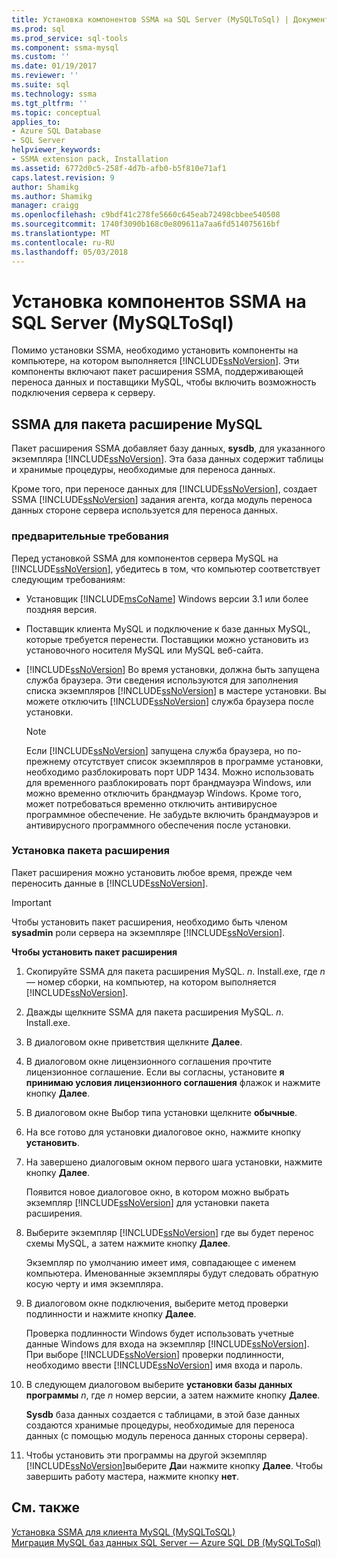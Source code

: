 ```yaml
---
title: Установка компонентов SSMA на SQL Server (MySQLToSql) | Документы Microsoft
ms.prod: sql
ms.prod_service: sql-tools
ms.component: ssma-mysql
ms.custom: ''
ms.date: 01/19/2017
ms.reviewer: ''
ms.suite: sql
ms.technology: ssma
ms.tgt_pltfrm: ''
ms.topic: conceptual
applies_to:
- Azure SQL Database
- SQL Server
helpviewer_keywords:
- SSMA extension pack, Installation
ms.assetid: 6772d0c5-258f-4d7b-afb0-b5f810e71af1
caps.latest.revision: 9
author: Shamikg
ms.author: Shamikg
manager: craigg
ms.openlocfilehash: c9bdf41c278fe5660c645eab72498cbbee540508
ms.sourcegitcommit: 1740f3090b168c0e809611a7aa6fd514075616bf
ms.translationtype: MT
ms.contentlocale: ru-RU
ms.lasthandoff: 05/03/2018
---
```

# <a name="installing-ssma-components-on-sql-server-mysqltosql"></a>Установка компонентов SSMA на SQL Server (MySQLToSql)
Помимо установки SSMA, необходимо установить компоненты на компьютере, на котором выполняется [!INCLUDE[ssNoVersion](../../includes/ssnoversion_md.md)]. Эти компоненты включают пакет расширения SSMA, поддерживающей переноса данных и поставщики MySQL, чтобы включить возможность подключения сервера к серверу.  
  
## <a name="ssma-for-mysql-extension-pack"></a>SSMA для пакета расширение MySQL  
Пакет расширения SSMA добавляет базу данных, **sysdb**, для указанного экземпляра [!INCLUDE[ssNoVersion](../../includes/ssnoversion_md.md)]. Эта база данных содержит таблицы и хранимые процедуры, необходимые для переноса данных.  
  
Кроме того, при переносе данных для [!INCLUDE[ssNoVersion](../../includes/ssnoversion_md.md)], создает SSMA [!INCLUDE[ssNoVersion](../../includes/ssnoversion_md.md)] задания агента, когда модуль переноса данных стороне сервера используется для переноса данных.  
  
### <a name="prerequisites"></a>предварительные требования  
Перед установкой SSMA для компонентов сервера MySQL на [!INCLUDE[ssNoVersion](../../includes/ssnoversion_md.md)], убедитесь в том, что компьютер соответствует следующим требованиям:  
  
-   Установщик [!INCLUDE[msCoName](../../includes/msconame_md.md)] Windows версии 3.1 или более поздняя версия.  
  
-   Поставщик клиента MySQL и подключение к базе данных MySQL, которые требуется перенести. Поставщики можно установить из установочного носителя MySQL или MySQL веб-сайта.  
  
-   [!INCLUDE[ssNoVersion](../../includes/ssnoversion_md.md)] Во время установки, должна быть запущена служба браузера. Эти сведения используются для заполнения списка экземпляров [!INCLUDE[ssNoVersion](../../includes/ssnoversion_md.md)] в мастере установки. Вы можете отключить [!INCLUDE[ssNoVersion](../../includes/ssnoversion_md.md)] служба браузера после установки.  
  
    > [!NOTE]  
    > Если [!INCLUDE[ssNoVersion](../../includes/ssnoversion_md.md)] запущена служба браузера, но по-прежнему отсутствует список экземпляров в программе установки, необходимо разблокировать порт UDP 1434. Можно использовать для временного разблокировать порт брандмауэра Windows, или можно временно отключить брандмауэр Windows. Кроме того, может потребоваться временно отключить антивирусное программное обеспечение. Не забудьте включить брандмауэров и антивирусного программного обеспечения после установки.  
  
### <a name="installing-the-extension-pack"></a>Установка пакета расширения  
Пакет расширения можно установить любое время, прежде чем переносить данные в [!INCLUDE[ssNoVersion](../../includes/ssnoversion_md.md)].  
  
> [!IMPORTANT]  
> Чтобы установить пакет расширения, необходимо быть членом **sysadmin** роли сервера на экземпляре [!INCLUDE[ssNoVersion](../../includes/ssnoversion_md.md)].  
  
**Чтобы установить пакет расширения**  
  
1.  Скопируйте SSMA для пакета расширения MySQL. *n*. Install.exe, где *n* — номер сборки, на компьютер, на котором выполняется [!INCLUDE[ssNoVersion](../../includes/ssnoversion_md.md)].  
  
2.  Дважды щелкните SSMA для пакета расширения MySQL. *n*. Install.exe.  
  
3.  В диалоговом окне приветствия щелкните **Далее**.  
  
4.  В диалоговом окне лицензионного соглашения прочтите лицензионное соглашение. Если вы согласны, установите **я принимаю условия лицензионного соглашения** флажок и нажмите кнопку **Далее**.  
  
5.  В диалоговом окне Выбор типа установки щелкните **обычные**.  
  
6.  На все готово для установки диалоговое окно, нажмите кнопку **установить**.  
  
7.  На завершено диалоговым окном первого шага установки, нажмите кнопку **Далее**.  
  
    Появится новое диалоговое окно, в котором можно выбрать экземпляр [!INCLUDE[ssNoVersion](../../includes/ssnoversion_md.md)] для установки пакета расширения.  
  
8.  Выберите экземпляр [!INCLUDE[ssNoVersion](../../includes/ssnoversion_md.md)] где вы будет перенос схемы MySQL, а затем нажмите кнопку **Далее**.  
  
    Экземпляр по умолчанию имеет имя, совпадающее с именем компьютера. Именованные экземпляры будут следовать обратную косую черту и имя экземпляра.  
  
9. В диалоговом окне подключения, выберите метод проверки подлинности и нажмите кнопку **Далее**.  
  
    Проверка подлинности Windows будет использовать учетные данные Windows для входа на экземпляр [!INCLUDE[ssNoVersion](../../includes/ssnoversion_md.md)]. При выборе [!INCLUDE[ssNoVersion](../../includes/ssnoversion_md.md)] проверки подлинности, необходимо ввести [!INCLUDE[ssNoVersion](../../includes/ssnoversion_md.md)] имя входа и пароль.  
  
10. В следующем диалоговом выберите **установки базы данных программы** *n*, где *n* номер версии, а затем нажмите кнопку **Далее**.  
  
    **Sysdb** база данных создается с таблицами, в этой базе данных создаются хранимые процедуры, необходимые для переноса данных (с помощью модуль переноса данных стороны сервера).  
  
11. Чтобы установить эти программы на другой экземпляр [!INCLUDE[ssNoVersion](../../includes/ssnoversion_md.md)]выберите **Да**и нажмите кнопку **Далее**. Чтобы завершить работу мастера, нажмите кнопку **нет**.  
  
## <a name="see-also"></a>См. также  
[Установка SSMA для клиента MySQL &#40;MySQLToSQL&#41;](../../ssma/mysql/installing-ssma-for-mysql-client-mysqltosql.md)  
[Миграция MySQL баз данных SQL Server — Azure SQL DB &#40;MySQLToSql&#41;](../../ssma/mysql/migrating-mysql-databases-to-sql-server-azure-sql-db-mysqltosql.md)  
  

